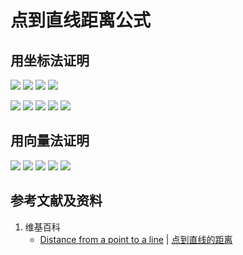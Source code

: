 # 点到直线距离公式

## 用坐标法证明

![](/images/线性代数/用坐标法验证向量的运算法则/距离公式/点到直线距离公式/1a1.jpg)
![](/images/线性代数/用坐标法验证向量的运算法则/距离公式/点到直线距离公式/1a2.jpg)
![](/images/线性代数/用坐标法验证向量的运算法则/距离公式/点到直线距离公式/1a3.jpg)
![](/images/线性代数/用坐标法验证向量的运算法则/距离公式/点到直线距离公式/1a4.jpg)

![](/images/线性代数/用坐标法验证向量的运算法则/距离公式/点到直线距离公式/2a1.jpg)
![](/images/线性代数/用坐标法验证向量的运算法则/距离公式/点到直线距离公式/2a2.jpg)
![](/images/线性代数/用坐标法验证向量的运算法则/距离公式/点到直线距离公式/2a3.jpg)
![](/images/线性代数/用坐标法验证向量的运算法则/距离公式/点到直线距离公式/2a4.jpg)
![](/images/线性代数/用坐标法验证向量的运算法则/距离公式/点到直线距离公式/2a5.jpg)

## 用向量法证明

![](/images/线性代数/用坐标法验证向量的运算法则/距离公式/点到直线距离公式/3a1.jpg)
![](/images/线性代数/用坐标法验证向量的运算法则/距离公式/点到直线距离公式/3a2.jpg)
![](/images/线性代数/用坐标法验证向量的运算法则/距离公式/点到直线距离公式/3a3.jpg)
![](/images/线性代数/用坐标法验证向量的运算法则/距离公式/点到直线距离公式/3a4.jpg)
![](/images/线性代数/用坐标法验证向量的运算法则/距离公式/点到直线距离公式/3a5.jpg)

## 参考文献及资料

1. 维基百科
	- [Distance from a point to a line](https://en.wikipedia.org/wiki/Distance_from_a_point_to_a_line) | [点到直线的距离](https://zh.wikipedia.org/wiki/%E8%B7%9D%E7%A6%BB#%E7%82%B9%E5%88%B0%E7%9B%B4%E7%BA%BF%E7%9A%84%E8%B7%9D%E7%A6%BB)   
